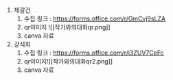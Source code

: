 1. 제갈건
	1. 수집 링크 : https://forms.office.com/r/GmCvj9sLZA
	2. qr이미지 ![[작가와의대화qr.png]]
	3. canva 자료
2. 강석희
	1. 수집 링크 : https://forms.office.com/r/i3ZUV7CeFc
	2. qr이미지![[작가와의대화qr2.png]]
	3. canva 자료